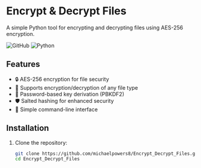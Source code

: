 # Encrypt & Decrypt Files

A simple Python tool for encrypting and decrypting files using AES-256 encryption.

![GitHub](https://img.shields.io/github/license/michaelpowers8/Encrypt_Decrypt_Files)
![Python](https://img.shields.io/badge/Python-3.6%2B-blue)

## Features

- 🔒 AES-256 encryption for file security
- 📁 Supports encryption/decryption of any file type
- 🔑 Password-based key derivation (PBKDF2)
- 🛡️ Salted hashing for enhanced security
- 🚀 Simple command-line interface

## Installation

1. Clone the repository:
   ```bash
   git clone https://github.com/michaelpowers8/Encrypt_Decrypt_Files.git
   cd Encrypt_Decrypt_Files